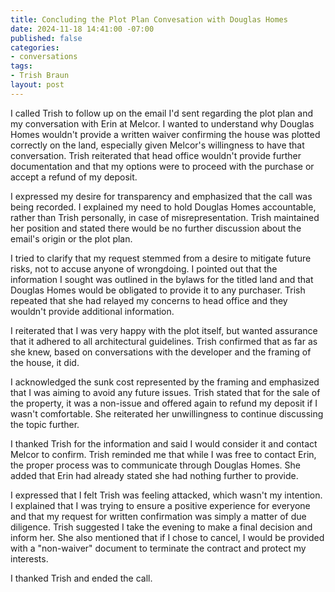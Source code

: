 ```yaml
---
title: Concluding the Plot Plan Convesation with Douglas Homes
date: 2024-11-18 14:41:00 -07:00
published: false
categories:
- conversations
tags:
- Trish Braun
layout: post
---
```


I called Trish to follow up on the email I'd sent regarding the plot plan and my conversation with Erin at Melcor.  I wanted to understand why Douglas Homes wouldn't provide a written waiver confirming the house was plotted correctly on the land, especially given Melcor's willingness to have that conversation. Trish reiterated that head office wouldn't provide further documentation and that my options were to proceed with the purchase or accept a refund of my deposit.

I expressed my desire for transparency and emphasized that the call was being recorded. I explained my need to hold Douglas Homes accountable, rather than Trish personally, in case of misrepresentation.  Trish maintained her position and stated there would be no further discussion about the email's origin or the plot plan.

I tried to clarify that my request stemmed from a desire to mitigate future risks, not to accuse anyone of wrongdoing. I pointed out that the information I sought was outlined in the bylaws for the titled land and that Douglas Homes would be obligated to provide it to any purchaser.  Trish repeated that she had relayed my concerns to head office and they wouldn't provide additional information.

I reiterated that I was very happy with the plot itself, but wanted assurance that it adhered to all architectural guidelines. Trish confirmed that as far as she knew, based on conversations with the developer and the framing of the house, it did.

I acknowledged the sunk cost represented by the framing and emphasized that I was aiming to avoid any future issues. Trish stated that for the sale of the property, it was a non-issue and offered again to refund my deposit if I wasn't comfortable. She reiterated her unwillingness to continue discussing the topic further.

I thanked Trish for the information and said I would consider it and contact Melcor to confirm. Trish reminded me that while I was free to contact Erin, the proper process was to communicate through Douglas Homes. She added that Erin had already stated she had nothing further to provide.

I expressed that I felt Trish was feeling attacked, which wasn't my intention. I explained that I was trying to ensure a positive experience for everyone and that my request for written confirmation was simply a matter of due diligence. Trish suggested I take the evening to make a final decision and inform her.  She also mentioned that if I chose to cancel, I would be provided with a "non-waiver" document to terminate the contract and protect my interests.

I thanked Trish and ended the call.